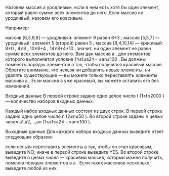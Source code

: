 Назовем массив a
 уродливым, если в нем есть хотя бы один элемент, который равен сумме всех элементов до него. Если массив не уродливый, назовем его красивым.

Например:

массив [6,3,9,6]
 — уродливый: элемент 9
 равен 6+3
;
массив [5,5,7]
 — уродливый: элемент 5
 (второй) равен 5
;
массив [8,4,10,14]
 — красивый: 8≠0
, 4≠8
, 10≠8+4
, 14≠8+4+10
, значит, ни один элемент не равен сумме всех элементов до него.
Вам дан массив a
, для элементов которого выполняется условие 1≤a1≤a2≤⋯≤an≤100
. Вы должны поменять порядок элементов a
 так, чтобы получился красивый массив. Обратите внимание, что нельзя ни добавлять новые элементы, ни удалять существующие — вы можете только переставлять элементы массива a
. Если массив a
 уже красивый, вы можете оставить его без изменений.

Входные данные
В первой строке задано одно целое число t
 (1≤t≤2000
) — количество наборов входных данных.

Каждый набор входных данных состоит из двух строк. В первой строке задано одно целое число n
 (2≤n≤50
). Во второй строке заданы n
 целых чисел a1,a2,…,an
 (1≤a1≤a2≤⋯≤an≤100
).

Выходные данные
Для каждого набора входных данных выведите ответ следующим образом:

если нельзя переставить элементы a
 так, чтобы он стал красивым, выведите NO;
иначе в первой строке выведите YES. Во второй строке выведите n
 целых чисел — красивый массив, который можно получить, поменяв порядок элементов в a
. Если таких массивов несколько, выведите любой из них.